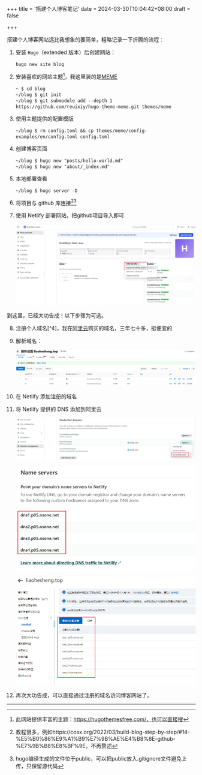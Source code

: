 +++
title = '搭建个人博客笔记'
date = 2024-03-30T10:04:42+08:00
draft = false

+++



搭建个人博客网站远比我想象的要简单，粗略记录一下折腾的流程：

1. 安装 `Hugo`（extended 版本）后创建网站：

   ```
   hugo new site blog
   ```

2. 安装喜欢的网站主题[^1]，我这里装的是[MEME](https://github.com/reuixiy/hugo-theme-meme)

   ```
   ~ $ cd blog
   ~/blog $ git init
   ~/blog $ git submodule add --depth 1 https://github.com/reuixiy/hugo-theme-meme.git themes/meme
   ```

3. 使用主题提供的配置模版

   ```
   ~/blog $ rm config.toml && cp themes/meme/config-examples/en/config.toml config.toml
   ```

4. 创建博客页面

   ```
   ~/blog $ hugo new "posts/hello-world.md"
   ~/blog $ hugo new "about/_index.md"
   ```

5. 本地部署查看

   ```
   ~/blog $ hugo server -D
   ```

6. 将项目与 github 库连接[^2][^3]

7. 使用 Netlify 部署网站，把github项目导入即可

   ![image-20240330102049405](https://raw.githubusercontent.com/HushWay/Typora-img/main/img/image-20240330102049405.png)

到这里，已经大功告成！以下步骤为可选。

8. 注册个人域名[^4]，我在[阿里云](https://dc.console.aliyun.com/next/index?spm=5176.12818093_-1363046575.products-recent.ddomain.3be916d0RBwS6j#/overview)购买的域名，三年七十多，挺便宜的

9. 解析域名：

   ![image-20240330103047672](https://raw.githubusercontent.com/HushWay/Typora-img/main/img/image-20240330103047672.png)

10. 在 Netlify 添加注册的域名

11. 将 Netlify 提供的 DNS 添加到阿里云

    ![image-20240330103400518](https://raw.githubusercontent.com/HushWay/Typora-img/main/img/image-20240330103400518.png)

    ![image-20240330103438805](https://raw.githubusercontent.com/HushWay/Typora-img/main/img/image-20240330103438805.png)

    ![image-20240330103521799](https://raw.githubusercontent.com/HushWay/Typora-img/main/img/image-20240330103521799.png)

12. 再次大功告成，可以直接通过注册的域名访问博客网站了。

---

[^1]: 此网站提供丰富的主题：https://hugothemesfree.com/，也可以直接搜
[^2]: 教程很多，例如https://cosx.org/2022/03/build-blog-step-by-step/#14-%E5%B0%86%E9%A1%B9%E7%9B%AE%E4%B8%8E-github-%E7%9B%B8%E8%BF%9E，不再赘述
[^3]: hugo编译生成的文件位于public，可以把public放入.gitignore文件避免上传，只保留源代码
